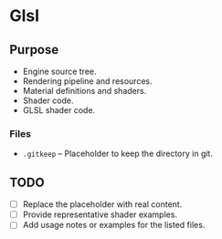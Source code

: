 # Glsl

## Purpose
- Engine source tree.
- Rendering pipeline and resources.
- Material definitions and shaders.
- Shader code.
- GLSL shader code.

### Files
- `.gitkeep` – Placeholder to keep the directory in git.

## TODO
- [ ] Replace the placeholder with real content.
- [ ] Provide representative shader examples.
- [ ] Add usage notes or examples for the listed files.

